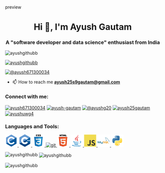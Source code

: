 

preview
<h1 align="center">Hi 👋, I'm Ayush Gautam</h1>
<h3 align="center">A "software developer and data science" enthusiast from India</h3>

<p align="left"> <img src="https://komarev.com/ghpvc/?username=ayushgithubb&label=Profile%20views&color=0e75b6&style=flat" alt="ayushgithubb" /> </p>

<p align="left"> <a href="https://github.com/ryo-ma/github-profile-trophy"><img src="https://github-profile-trophy.vercel.app/?username=ayushgithubb" alt="ayushgithubb" /></a> </p>

<p align="left"> <a href="https://twitter.com/@ayush671300034" target="blank"><img src="https://img.shields.io/twitter/follow/@ayush671300034?logo=twitter&style=for-the-badge" alt="@ayush671300034" /></a> </p>

- 📫 How to reach me **ayush25s9gautam@gmail.com**

<h3 align="left">Connect with me:</h3>
<p align="left">
<a href="https://twitter.com/@ayush671300034" target="blank"><img align="center" src="https://raw.githubusercontent.com/rahuldkjain/github-profile-readme-generator/master/src/images/icons/Social/twitter.svg" alt="ayush671300034" height="30" width="40" /></a>
<a href="https://linkedin.com/in/ayush-gautam" target="blank"><img align="center" src="https://raw.githubusercontent.com/rahuldkjain/github-profile-readme-generator/master/src/images/icons/Social/linked-in-alt.svg" alt="ayush-gautam" height="30" width="40" /></a>
<a href="https://www.hackerrank.com/@ayushg20" target="blank"><img align="center" src="https://raw.githubusercontent.com/rahuldkjain/github-profile-readme-generator/master/src/images/icons/Social/hackerrank.svg" alt="@ayushg20" height="30" width="40" /></a>
<a href="https://www.leetcode.com/ayush25gautam" target="blank"><img align="center" src="https://raw.githubusercontent.com/rahuldkjain/github-profile-readme-generator/master/src/images/icons/Social/leet-code.svg" alt="ayush25gautam" height="30" width="40" /></a>
<a href="https://auth.geeksforgeeks.org/user/ayushuwg4" target="blank"><img align="center" src="https://raw.githubusercontent.com/rahuldkjain/github-profile-readme-generator/master/src/images/icons/Social/geeks-for-geeks.svg" alt="ayushuwg4" height="30" width="40" /></a>
</p>

<h3 align="left">Languages and Tools:</h3>
<p align="left"> <a href="https://www.cprogramming.com/" target="_blank" rel="noreferrer"> <img src="https://raw.githubusercontent.com/devicons/devicon/master/icons/c/c-original.svg" alt="c" width="40" height="40"/> </a> <a href="https://www.w3schools.com/cpp/" target="_blank" rel="noreferrer"> <img src="https://raw.githubusercontent.com/devicons/devicon/master/icons/cplusplus/cplusplus-original.svg" alt="cplusplus" width="40" height="40"/> </a> <a href="https://www.w3schools.com/css/" target="_blank" rel="noreferrer"> <img src="https://raw.githubusercontent.com/devicons/devicon/master/icons/css3/css3-original-wordmark.svg" alt="css3" width="40" height="40"/> </a> <a href="https://git-scm.com/" target="_blank" rel="noreferrer"> <img src="https://www.vectorlogo.zone/logos/git-scm/git-scm-icon.svg" alt="git" width="40" height="40"/> </a> <a href="https://www.w3.org/html/" target="_blank" rel="noreferrer"> <img src="https://raw.githubusercontent.com/devicons/devicon/master/icons/html5/html5-original-wordmark.svg" alt="html5" width="40" height="40"/> </a> <a href="https://www.java.com" target="_blank" rel="noreferrer"> <img src="https://raw.githubusercontent.com/devicons/devicon/master/icons/java/java-original.svg" alt="java" width="40" height="40"/> </a> <a href="https://developer.mozilla.org/en-US/docs/Web/JavaScript" target="_blank" rel="noreferrer"> <img src="https://raw.githubusercontent.com/devicons/devicon/master/icons/javascript/javascript-original.svg" alt="javascript" width="40" height="40"/> </a> <a href="https://www.mysql.com/" target="_blank" rel="noreferrer"> <img src="https://raw.githubusercontent.com/devicons/devicon/master/icons/mysql/mysql-original-wordmark.svg" alt="mysql" width="40" height="40"/> </a> <a href="https://www.python.org" target="_blank" rel="noreferrer"> <img src="https://raw.githubusercontent.com/devicons/devicon/master/icons/python/python-original.svg" alt="python" width="40" height="40"/> </a> </p>

<p><img align="left" src="https://github-readme-stats.vercel.app/api/top-langs?username=ayushgithubb&show_icons=true&locale=en&layout=compact" alt="ayushgithubb" /></p>

<p>&nbsp;<img align="center" src="https://github-readme-stats.vercel.app/api?username=ayushgithubb&show_icons=true&locale=en" alt="ayushgithubb" /></p>

<p><img align="center" src="https://github-readme-streak-stats.herokuapp.com/?user=ayushgithubb&" alt="ayushgithubb" /></p>

